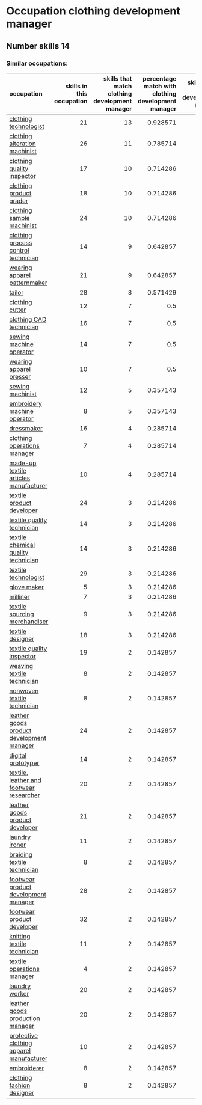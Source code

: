 # Occupation clothing development manager
## Number skills 14
### Similar occupations:
| occupation                                                                                |   skills in this occupation |   skills that match clothing development manager |   percentage match with clothing development manager |   skills not in clothing development manager |
|:------------------------------------------------------------------------------------------|----------------------------:|-------------------------------------------------:|-----------------------------------------------------:|---------------------------------------------:|
| [clothing technologist](clothing_technologist.md)                                         |                          21 |                                               13 |                                             0.928571 |                                            8 |
| [clothing alteration machinist](clothing_alteration_machinist.md)                         |                          26 |                                               11 |                                             0.785714 |                                           15 |
| [clothing quality inspector](clothing_quality_inspector.md)                               |                          17 |                                               10 |                                             0.714286 |                                            7 |
| [clothing product grader](clothing_product_grader.md)                                     |                          18 |                                               10 |                                             0.714286 |                                            8 |
| [clothing sample machinist](clothing_sample_machinist.md)                                 |                          24 |                                               10 |                                             0.714286 |                                           14 |
| [clothing process control technician](clothing_process_control_technician.md)             |                          14 |                                                9 |                                             0.642857 |                                            5 |
| [wearing apparel patternmaker](wearing_apparel_patternmaker.md)                           |                          21 |                                                9 |                                             0.642857 |                                           12 |
| [tailor](tailor.md)                                                                       |                          28 |                                                8 |                                             0.571429 |                                           20 |
| [clothing cutter](clothing_cutter.md)                                                     |                          12 |                                                7 |                                             0.5      |                                            5 |
| [clothing CAD technician](clothing_CAD_technician.md)                                     |                          16 |                                                7 |                                             0.5      |                                            9 |
| [sewing machine operator](sewing_machine_operator.md)                                     |                          14 |                                                7 |                                             0.5      |                                            7 |
| [wearing apparel presser](wearing_apparel_presser.md)                                     |                          10 |                                                7 |                                             0.5      |                                            3 |
| [sewing machinist](sewing_machinist.md)                                                   |                          12 |                                                5 |                                             0.357143 |                                            7 |
| [embroidery machine operator](embroidery_machine_operator.md)                             |                           8 |                                                5 |                                             0.357143 |                                            3 |
| [dressmaker](dressmaker.md)                                                               |                          16 |                                                4 |                                             0.285714 |                                           12 |
| [clothing operations manager](clothing_operations_manager.md)                             |                           7 |                                                4 |                                             0.285714 |                                            3 |
| [made-up textile articles manufacturer](made-up_textile_articles_manufacturer.md)         |                          10 |                                                4 |                                             0.285714 |                                            6 |
| [textile product developer](textile_product_developer.md)                                 |                          24 |                                                3 |                                             0.214286 |                                           21 |
| [textile quality technician](textile_quality_technician.md)                               |                          14 |                                                3 |                                             0.214286 |                                           11 |
| [textile chemical quality technician](textile_chemical_quality_technician.md)             |                          14 |                                                3 |                                             0.214286 |                                           11 |
| [textile technologist](textile_technologist.md)                                           |                          29 |                                                3 |                                             0.214286 |                                           26 |
| [glove maker](glove_maker.md)                                                             |                           5 |                                                3 |                                             0.214286 |                                            2 |
| [milliner](milliner.md)                                                                   |                           7 |                                                3 |                                             0.214286 |                                            4 |
| [textile sourcing merchandiser](textile_sourcing_merchandiser.md)                         |                           9 |                                                3 |                                             0.214286 |                                            6 |
| [textile designer](textile_designer.md)                                                   |                          18 |                                                3 |                                             0.214286 |                                           15 |
| [textile quality inspector](textile_quality_inspector.md)                                 |                          19 |                                                2 |                                             0.142857 |                                           17 |
| [weaving textile technician](weaving_textile_technician.md)                               |                           8 |                                                2 |                                             0.142857 |                                            6 |
| [nonwoven  textile technician](nonwoven__textile_technician.md)                           |                           8 |                                                2 |                                             0.142857 |                                            6 |
| [leather goods product development manager](leather_goods_product_development_manager.md) |                          24 |                                                2 |                                             0.142857 |                                           22 |
| [digital prototyper](digital_prototyper.md)                                               |                          14 |                                                2 |                                             0.142857 |                                           12 |
| [textile, leather and footwear researcher](textile,_leather_and_footwear_researcher.md)   |                          20 |                                                2 |                                             0.142857 |                                           18 |
| [leather goods product developer](leather_goods_product_developer.md)                     |                          21 |                                                2 |                                             0.142857 |                                           19 |
| [laundry ironer](laundry_ironer.md)                                                       |                          11 |                                                2 |                                             0.142857 |                                            9 |
| [braiding textile technician](braiding_textile_technician.md)                             |                           8 |                                                2 |                                             0.142857 |                                            6 |
| [footwear product development manager](footwear_product_development_manager.md)           |                          28 |                                                2 |                                             0.142857 |                                           26 |
| [footwear product developer](footwear_product_developer.md)                               |                          32 |                                                2 |                                             0.142857 |                                           30 |
| [knitting textile technician](knitting_textile_technician.md)                             |                          11 |                                                2 |                                             0.142857 |                                            9 |
| [textile operations manager](textile_operations_manager.md)                               |                           4 |                                                2 |                                             0.142857 |                                            2 |
| [laundry worker](laundry_worker.md)                                                       |                          20 |                                                2 |                                             0.142857 |                                           18 |
| [leather goods production manager](leather_goods_production_manager.md)                   |                          20 |                                                2 |                                             0.142857 |                                           18 |
| [protective clothing apparel manufacturer](protective_clothing_apparel_manufacturer.md)   |                          10 |                                                2 |                                             0.142857 |                                            8 |
| [embroiderer](embroiderer.md)                                                             |                           8 |                                                2 |                                             0.142857 |                                            6 |
| [clothing fashion designer](clothing_fashion_designer.md)                                 |                           8 |                                                2 |                                             0.142857 |                                            6 |

